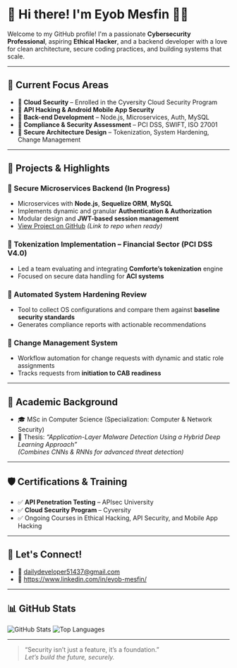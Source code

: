 # 👋 Hi there! I'm Eyob Mesfin 👨‍💻

Welcome to my GitHub profile! I'm a passionate **Cybersecurity Professional**, aspiring **Ethical Hacker**, and a backend developer with a love for clean architecture, secure coding practices, and building systems that scale.

---

## 🔐 Current Focus Areas

- 🔸 **Cloud Security** – Enrolled in the Cyversity Cloud Security Program  
- 🔸 **API Hacking & Android Mobile App Security**  
- 🔸 **Back-end Development** – Node.js, Microservices, Auth, MySQL  
- 🔸 **Compliance & Security Assessment** – PCI DSS, SWIFT, ISO 27001  
- 🔸 **Secure Architecture Design** – Tokenization, System Hardening, Change Management

---

## 🚀 Projects & Highlights

### 🔹 Secure Microservices Backend (In Progress)
- Microservices with **Node.js**, **Sequelize ORM**, **MySQL**
- Implements dynamic and granular **Authentication & Authorization**
- Modular design and **JWT-based session management**
- [View Project on GitHub](#) *(Link to repo when ready)*

### 🔹 Tokenization Implementation – Financial Sector (PCI DSS V4.0)
- Led a team evaluating and integrating **Comforte’s tokenization** engine
- Focused on secure data handling for **ACI systems**

### 🔹 Automated System Hardening Review
- Tool to collect OS configurations and compare them against **baseline security standards**
- Generates compliance reports with actionable recommendations

### 🔹 Change Management System
- Workflow automation for change requests with dynamic and static role assignments
- Tracks requests from **initiation to CAB readiness**

---

## 📘 Academic Background

- 🎓 MSc in Computer Science (Specialization: Computer & Network Security)
- 📄 Thesis: _“Application-Layer Malware Detection Using a Hybrid Deep Learning Approach”_  
  *(Combines CNNs & RNNs for advanced threat detection)*

---

## 🛡 Certifications & Training

- ✅ **API Penetration Testing** – APIsec University  
- ✅ **Cloud Security Program** – Cyversity  
- ✅ Ongoing Courses in Ethical Hacking, API Security, and Mobile App Hacking

---

## 💬 Let's Connect!

- 📧 dailydeveloper51437@gmail.com
- 💼 https://www.linkedin.com/in/eyob-mesfin/

---

## 📊 GitHub Stats

![GitHub Stats](https://github-readme-stats.vercel.app/api?username=dailydeveloper0&show_icons=true&theme=radical)
![Top Languages](https://github-readme-stats.vercel.app/api/top-langs/?username=dailydeveloper0&layout=compact&theme=radical)

---

> “Security isn’t just a feature, it’s a foundation.”  
> _Let’s build the future, securely._



